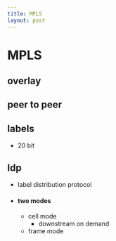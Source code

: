 ```yaml
---
title: MPLS
layout: post
---
```

      
 # MPLS  
 ## overlay   
 ## peer to peer   
 ## labels   
 * 20 bit   
 ## ldp   
 * label distribution protocol   
 *  #### two modes   
  
 	* cell mode   
 		* downstream on demand   
 	* frame mode   
